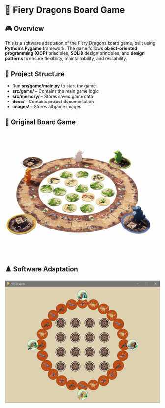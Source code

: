 # 🐲 Fiery Dragons Board Game 
## 🎮 Overview
This is a software adaptation of the Fiery Dragons board game, built using **Python’s Pygame** framework. The game follows **object-oriented programming (OOP)** principles, **SOLID** design principles, and **design patterns** to ensure flexibility, maintainability, and reusability.

## 📂 Project Structure
- Run **src/game/main.py** to start the game
- **src/game/** – Contains the main game logic  
- **src/memory/** – Stores saved game data
- **docs/** – Contains project documentation
- **images/** – Stores all game images

## 🎲 Original Board Game
![Fiery Dragons Board Game](images/fiery_dragons_ori_board_game.jpg)

## ♟️ Software Adaptation
![Fiery Dragons Software](images/fiery_dragons_software.png)
